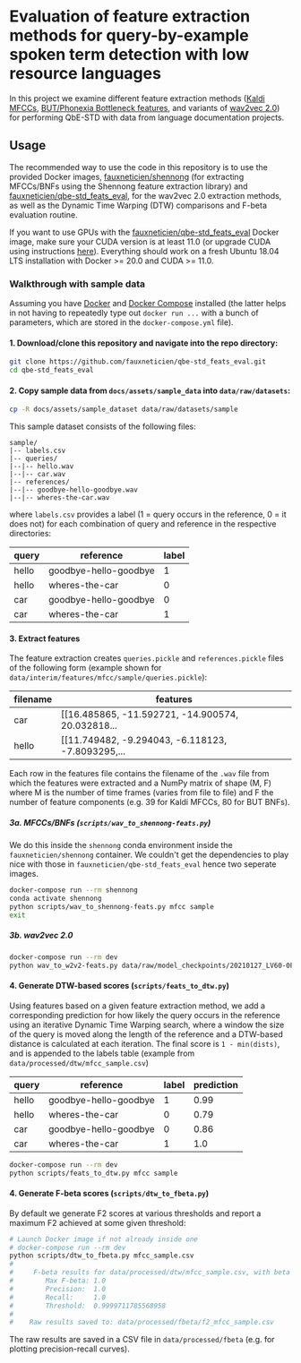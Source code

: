 # Evaluation of feature extraction methods for query-by-example spoken term detection with low resource languages

In this project we examine different feature extraction methods ([Kaldi MFCCs](https://kaldi-asr.org/doc/feat.html), [BUT/Phonexia Bottleneck features](https://speech.fit.vutbr.cz/software/but-phonexia-bottleneck-feature-extractor), and variants of [wav2vec 2.0](https://github.com/pytorch/fairseq/tree/master/examples/wav2vec)) for performing QbE-STD with data from language documentation projects.

## Usage

The recommended way to use the code in this repository is to use the provided Docker images, [fauxneticien/shennong](https://hub.docker.com/repository/docker/fauxneticien/shennong) (for extracting MFCCs/BNFs using the Shennong feature extraction library) and [fauxneticien/qbe-std_feats_eval](https://hub.docker.com/repository/docker/fauxneticien/qbe-std_feats_eval), for the wav2vec 2.0 extraction methods, as well as the Dynamic Time Warping (DTW) comparisons and F-beta evaluation routine.

If you want to use GPUs with the [fauxneticien/qbe-std_feats_eval](https://hub.docker.com/repository/docker/fauxneticien/qbe-std_feats_eval) Docker image, make sure your CUDA version is at least 11.0 (or upgrade CUDA using instructions [here](https://developer.nvidia.com/cuda-11.0-download-archive?target_os=Linux&target_arch=x86_64&target_distro=Ubuntu&target_version=1804&target_type=deblocal)). Everything should work on a fresh Ubuntu 18.04 LTS installation with Docker >= 20.0 and CUDA >= 11.0.

### Walkthrough with sample data

Assuming you have [Docker](https://docs.docker.com/get-docker/) and [Docker Compose](https://docs.docker.com/compose/install/) installed (the latter helps in not having to repeatedly type out `docker run ...` with a bunch of parameters, which are stored in the `docker-compose.yml` file).

#### 1. Download/clone this repository and navigate into the repo directory:

```bash
git clone https://github.com/fauxneticien/qbe-std_feats_eval.git
cd qbe-std_feats_eval
```
	
#### 2. Copy sample data from `docs/assets/sample_data` into `data/raw/datasets`:

```bash
cp -R docs/assets/sample_dataset data/raw/datasets/sample
```
	
This sample dataset consists of the following files:

```
sample/
|-- labels.csv
|-- queries/
|--|-- hello.wav
|--|-- car.wav
|-- references/
|--|-- goodbye-hello-goodbye.wav
|--|-- wheres-the-car.wav	
```
	
where `labels.csv` provides a label (1 = query occurs in the reference, 0 = it does not) for each combination of query and reference in the respective directories:
	
| query |        reference      | label |
|-------|-----------------------|-------|
| hello | goodbye-hello-goodbye |   1   |
| hello | wheres-the-car        |   0   |
|  car  | goodbye-hello-goodbye |   0   |
|  car  | wheres-the-car        |   1   |
	
#### 3. Extract features

The feature extraction creates `queries.pickle` and `references.pickle` files of the following form (example shown for `data/interim/features/mfcc/sample/queries.pickle`):

| filename | features |
|----------|----------|
|   car    | [[16.485865, -11.592721, -14.900574, 20.032818...
|   hello  | [[11.749482, -9.294043, -6.118123, -7.8093295,...

Each row in the features file contains the filename of the `.wav` file from which the features were extracted and a NumPy matrix of shape (M, F) where M is the number of time frames (varies from file to file) and F the number of feature components (e.g. 39 for Kaldi MFCCs, 80 for BUT BNFs).

##### 3a. MFCCs/BNFs (`scripts/wav_to_shennong-feats.py`)

We do this inside the `shennong` conda environment inside the `fauxneticien/shennong` container. We couldn't get the dependencies to play nice with those in `fauxneticien/qbe-std_feats_eval` hence two seperate images.
	
```bash
docker-compose run --rm shennong
conda activate shennong
python scripts/wav_to_shennong-feats.py mfcc sample
exit
```
	
##### 3b. wav2vec 2.0

```bash
docker-compose run --rm dev
python wav_to_w2v2-feats.py data/raw/model_checkpoints/20210127_LV60-0FT.pt sample
```

#### 4. Generate DTW-based scores (`scripts/feats_to_dtw.py`)

Using features based on a given feature extraction method, we add a corresponding prediction for how likely the query occurs in the reference using an iterative Dynamic Time Warping search, where a window the size of the query is moved along the length of the reference and a DTW-based distance is calculated at each iteration. The final score is `1 - min(dists)`, and is appended to the labels table (example from `data/processed/dtw/mfcc_sample.csv`)

| query |        reference      | label | prediction |
|-------|-----------------------|-------|------------|
| hello | goodbye-hello-goodbye |   1   |    0.99    |
| hello | wheres-the-car        |   0   |    0.79    |
|  car  | goodbye-hello-goodbye |   0   |    0.86    |
|  car  | wheres-the-car        |   1   |    1.0     |

```bash
docker-compose run --rm dev
python scripts/feats_to_dtw.py mfcc sample
```

#### 4. Generate F-beta scores (`scripts/dtw_to_fbeta.py`)

By default we generate F2 scores at various thresholds and report a maximum F2 achieved at some given threshold:

```bash
# Launch Docker image if not already inside one
# docker-compose run --rm dev
python scripts/dtw_to_fbeta.py mfcc_sample.csv
#
#     F-beta results for data/processed/dtw/mfcc_sample.csv, with beta = 2
#        Max F-beta: 1.0
#        Precision:  1.0
#        Recall:     1.0
#        Threshold:  0.9999711785568958
#
#    Raw results saved to: data/processed/fbeta/f2_mfcc_sample.csv
```

The raw results are saved in a CSV file in `data/processed/fbeta` (e.g. for plotting precision-recall curves).
